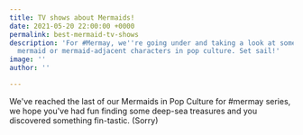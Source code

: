 ```yaml
---
title: TV shows about Mermaids!
date: 2021-05-20 22:00:00 +0000
permalink: best-mermaid-tv-shows
description: 'For #Mermay, we''re going under and taking a look at some of our favourite
  mermaid or mermaid-adjacent characters in pop culture. Set sail!'
image: ''
author: ''

---
```

We've reached the last of our Mermaids in Pop Culture for #mermay series, we hope you've had fun finding some deep-sea treasures and you discovered something fin-tastic. (Sorry)